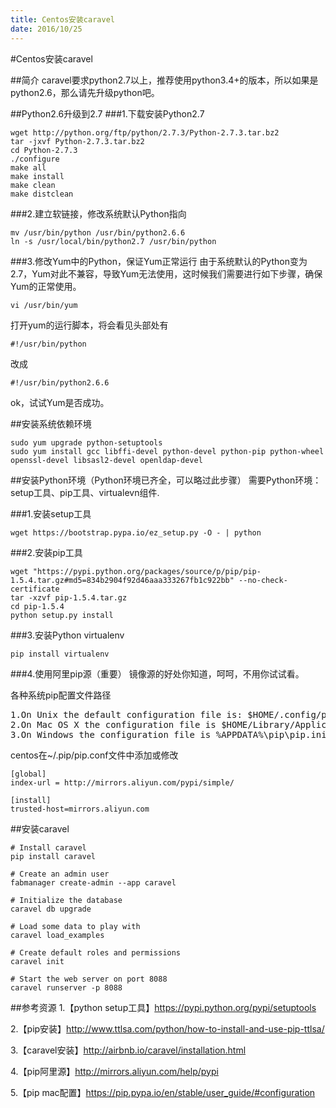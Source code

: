 ```yaml
---
title: Centos安装caravel
date: 2016/10/25
---
```

#Centos安装caravel

##简介
caravel要求python2.7以上，推荐使用python3.4+的版本，所以如果是python2.6，那么请先升级python吧。

##Python2.6升级到2.7
###1.下载安装Python2.7
```
wget http://python.org/ftp/python/2.7.3/Python-2.7.3.tar.bz2
tar -jxvf Python-2.7.3.tar.bz2 
cd Python-2.7.3
./configure  make all             make install  make clean  make distclean 
```

###2.建立软链接，修改系统默认Python指向
```
mv /usr/bin/python /usr/bin/python2.6.6  ln -s /usr/local/bin/python2.7 /usr/bin/python  
```

###3.修改Yum中的Python，保证Yum正常运行
由于系统默认的Python变为2.7，Yum对此不兼容，导致Yum无法使用，这时候我们需要进行如下步骤，确保Yum的正常使用。

```
vi /usr/bin/yum
```
打开yum的运行脚本，将会看见头部处有

```
#!/usr/bin/python
```
改成

```
#!/usr/bin/python2.6.6
```
ok，试试Yum是否成功。

##安装系统依赖环境
```
sudo yum upgrade python-setuptoolssudo yum install gcc libffi-devel python-devel python-pip python-wheel openssl-devel libsasl2-devel openldap-devel
```

##安装Python环境（Python环境已齐全，可以略过此步骤）
需要Python环境：setup工具、pip工具、virtualevn组件.

###1.安装setup工具

```
wget https://bootstrap.pypa.io/ez_setup.py -O - | python
```

###2.安装pip工具

```
wget "https://pypi.python.org/packages/source/p/pip/pip-1.5.4.tar.gz#md5=834b2904f92d46aaa333267fb1c922bb" --no-check-certificate
tar -xzvf pip-1.5.4.tar.gz
cd pip-1.5.4
python setup.py install
```

###3.安装Python virtualenv
```
pip install virtualenv
```

###4.使用阿里pip源（重要）
镜像源的好处你知道，呵呵，不用你试试看。

各种系统pip配置文件路径
<pre>
1.On Unix the default configuration file is: $HOME/.config/pip/pip.conf which respects the XDG_CONFIG_HOME environment variable.
2.On Mac OS X the configuration file is $HOME/Library/Application Support/pip/pip.conf.
3.On Windows the configuration file is %APPDATA%\pip\pip.ini.
</pre>

centos在~/.pip/pip.conf文件中添加或修改

```
[global]
index-url = http://mirrors.aliyun.com/pypi/simple/

[install]
trusted-host=mirrors.aliyun.com
```


##安装caravel

```
# Install caravel
pip install caravel

# Create an admin user
fabmanager create-admin --app caravel

# Initialize the database
caravel db upgrade

# Load some data to play with
caravel load_examples

# Create default roles and permissions
caravel init

# Start the web server on port 8088
caravel runserver -p 8088

```

##参考资源
1.【python setup工具】https://pypi.python.org/pypi/setuptools

2.【pip安装】http://www.ttlsa.com/python/how-to-install-and-use-pip-ttlsa/

3.【caravel安装】http://airbnb.io/caravel/installation.html

4.【pip阿里源】http://mirrors.aliyun.com/help/pypi

5.【pip mac配置】https://pip.pypa.io/en/stable/user_guide/#configuration

